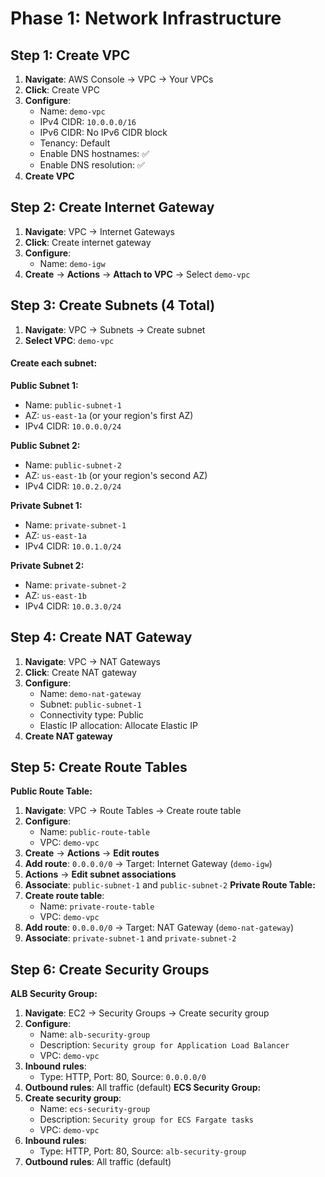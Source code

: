 # Phase 1: Network Infrastructure

## Step 1: Create VPC

1. **Navigate**: AWS Console → VPC → Your VPCs
2. **Click**: Create VPC
3. **Configure**:
   - Name: `demo-vpc`
   - IPv4 CIDR: `10.0.0.0/16`
   - IPv6 CIDR: No IPv6 CIDR block
   - Tenancy: Default
   - Enable DNS hostnames: ✅
   - Enable DNS resolution: ✅
4. **Create VPC**

## Step 2: Create Internet Gateway

1. **Navigate**: VPC → Internet Gateways
2. **Click**: Create internet gateway
3. **Configure**:
   - Name: `demo-igw`
4. **Create** → **Actions** → **Attach to VPC** → Select `demo-vpc`

## Step 3: Create Subnets (4 Total)
1. **Navigate**: VPC → Subnets → Create subnet
2. **Select VPC**: `demo-vpc`

#### Create each subnet:

**Public Subnet 1:**
- Name: `public-subnet-1`
- AZ: `us-east-1a` (or your region's first AZ)
- IPv4 CIDR: `10.0.0.0/24`

**Public Subnet 2:**
- Name: `public-subnet-2`
- AZ: `us-east-1b` (or your region's second AZ)
- IPv4 CIDR: `10.0.2.0/24`

**Private Subnet 1:**
- Name: `private-subnet-1`
- AZ: `us-east-1a`
- IPv4 CIDR: `10.0.1.0/24`

**Private Subnet 2:**
- Name: `private-subnet-2`
- AZ: `us-east-1b`
- IPv4 CIDR: `10.0.3.0/24`

## Step 4: Create NAT Gateway
1. **Navigate**: VPC → NAT Gateways
2. **Click**: Create NAT gateway
3. **Configure**:
   - Name: `demo-nat-gateway`
   - Subnet: `public-subnet-1`
   - Connectivity type: Public
   - Elastic IP allocation: Allocate Elastic IP
4. **Create NAT gateway**

## Step 5: Create Route Tables
**Public Route Table:**
1. **Navigate**: VPC → Route Tables → Create route table
2. **Configure**:
   - Name: `public-route-table`
   - VPC: `demo-vpc`
3. **Create** → **Actions** → **Edit routes**
4. **Add route**: `0.0.0.0/0` → Target: Internet Gateway (`demo-igw`)
5. **Actions** → **Edit subnet associations**
6. **Associate**: `public-subnet-1` and `public-subnet-2`
**Private Route Table:**
1. **Create route table**:
   - Name: `private-route-table`
   - VPC: `demo-vpc`
2. **Add route**: `0.0.0.0/0` → Target: NAT Gateway (`demo-nat-gateway`)
3. **Associate**: `private-subnet-1` and `private-subnet-2`

## Step 6: Create Security Groups
**ALB Security Group:**
1. **Navigate**: EC2 → Security Groups → Create security group
2. **Configure**:
   - Name: `alb-security-group`
   - Description: `Security group for Application Load Balancer`
   - VPC: `demo-vpc`
3. **Inbound rules**:
   - Type: HTTP, Port: 80, Source: `0.0.0.0/0`
4. **Outbound rules**: All traffic (default)
**ECS Security Group:**
1. **Create security group**:
   - Name: `ecs-security-group`
   - Description: `Security group for ECS Fargate tasks`
   - VPC: `demo-vpc`
2. **Inbound rules**:
   - Type: HTTP, Port: 80, Source: `alb-security-group`
3. **Outbound rules**: All traffic (default)
